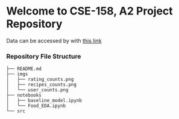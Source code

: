 # Welcome to CSE-158, A2 Project Repository

Data can be accessed by with [this link](https://www.kaggle.com/datasets/shuyangli94/food-com-recipes-and-user-interactions)

### Repository File Structure

```
├── README.md
├── imgs
│   ├── rating_counts.png
│   ├── recipes_counts.png
│   └── user_counts.png
├── notebooks
│   ├── baseline_model.ipynb
│   └── Food_EDA.ipynb
└── src
```
